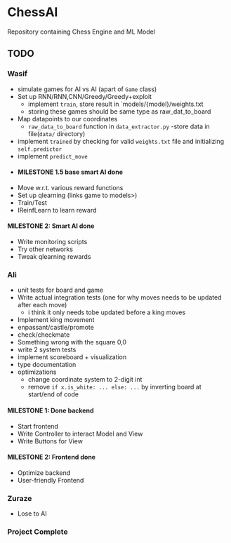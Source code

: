 # ChessAI

Repository containing Chess Engine and ML Model

## TODO
### **Wasif**
- simulate games for AI vs AI (apart of `Game` class)
- Set up RNN/RNN,CNN/Greedy/Greedy+exploit
  - implement `train`, store result in `models/{model}/weights.txt
  - storing these games should be same type as raw_dat_to_board
- Map datapoints to our coordinates
  - `raw_data_to_board` function in `data_extractor.py` -store data in file(`data/` directory)
- implement `trained` by checking for valid `weights.txt` file and initializing `self.predictor`
- implement `predict_move`
- #### MILESTONE 1.5 base smart AI done
- Move w.r.t. various reward functions
- Set up qlearning (links game to models>)
- Train/Test
- IReinfLearn to learn reward
#### MILESTONE 2: **Smart AI done**
- Write monitoring scripts
- Try other networks
- Tweak qlearning rewards

### **Ali**
- unit tests for board and game
- Write actual integration tests (one for why moves needs to be updated after each move)
  - i think it only needs tobe updated before a king moves
- Implement king movement
- enpassant/castle/promote
- check/checkmate
- Something wrong with the square 0,0
- write 2 system tests
- implement scoreboard + visualization
- type documentation
- optimizations
  - change coordinate system to 2-digit int
  - remove `if x.is_white: ... else: ...` by inverting board at start/end of code

#### MILESTONE 1: **Done backend**
- Start frontend
- Write Controller to interact Model and View
- Write Buttons for View
#### MILESTONE 2: **Frontend done**
- Optimize backend
- User-friendly Frontend

### **Zuraze**
- Lose to AI

### Project Complete
